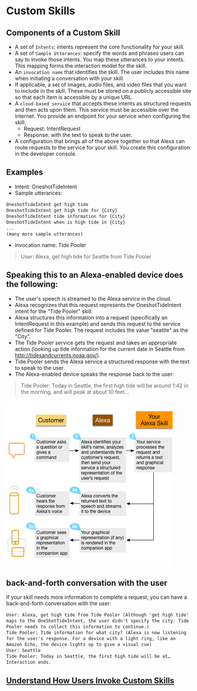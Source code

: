 # Custom Skills

## Components of a Custom Skill

- A set of `Intents`: intents represent the core functionality for your skill.
- A set of `Sample Utterances`: specify the words and phrases users can say to invoke those intents. You map these utterances to your intents. This mapping forms the interaction model for the skill.
- An `invocation name` that identifies the skill. The user includes this name when initiating a conversation with your skill.
- If applicable, a set of images, audio files, and video files that you want to include in the skill. These must be stored on a publicly accessible site so that each item is accessible by a unique URL.
- A `cloud-based service` that accepts these intents as structured requests and then acts upon them. This service must be accessible over the Internet. You provide an endpoint for your service when configuring the skill.
  - Request: IntentRequest
  - Response: with the text to speak to the user.
- A configuration that brings all of the above together so that Alexa can route requests to the service for your skill. You create this configuration in the developer console.

## Examples

- Intent: OneshotTideIntent
- Sample utterances:

```
OneshotTideIntent get high tide
OneshotTideIntent get high tide for {City}
OneshotTideIntent tide information for {City}
OneshotTideIntent when is high tide in {City}
...
(many more sample utterances)
```

- Invocation name: Tide Pooler

> User: Alexa, get high tide for Seattle from Tide Pooler

## Speaking this to an Alexa-enabled device does the following:

- The user's speech is streamed to the Alexa service in the cloud.
- Alexa recognizes that this request represents the OneshotTideIntent intent for the "Tide Pooler" skill.
- Alexa structures this information into a request (specifically an IntentRequest in this example) and sends this request to the service defined for Tide Pooler. The request includes the value "seattle" as the "City".
- The Tide Pooler service gets the request and takes an appropriate action (looking up tide information for the current date in Seattle from http://tidesandcurrents.noaa.gov/).
- Tide Pooler sends the Alexa service a structured response with the text to speak to the user.
- The Alexa-enabled device speaks the response back to the user:

> Tide Pooler: Today in Seattle, the first high tide will be around 1:42 in the morning, and will peak at about 10 feet…

![User Interaction Flow](./images/ASKArchitecture._TTH_.png)

## back-and-forth conversation with the user

If your skill needs more information to complete a request, you can have a back-and-forth conversation with the user:

```
User: Alexa, get high tide from Tide Pooler (Although 'get high tide' maps to the OneShotTideIntent, the user didn't specify the city. Tide Pooler needs to collect this information to continue.)
Tide Pooler: Tide information for what city? (Alexa is now listening for the user's response. For a device with a light ring, like an Amazon Echo, the device lights up to give a visual cue)
User: Seattle
Tide Pooler: Today in Seattle, the first high tide will be at…
Interaction ends.
```

## [Understand How Users Invoke Custom Skills](https://developer.amazon.com/en-US/docs/alexa/custom-skills/understanding-how-users-invoke-custom-skills.html)
